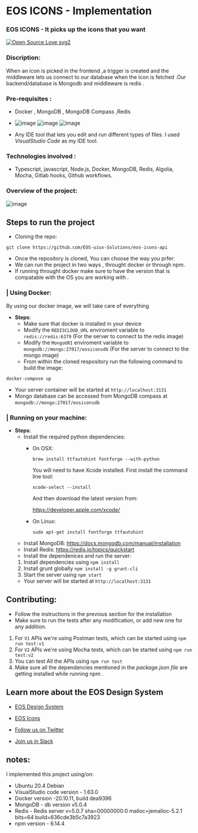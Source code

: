 # EOS ICONS - Implementation

### EOS ICONS - It picks up the icons that you want 
[![Open Source Love svg2](https://badges.frapsoft.com/os/v2/open-source.svg?v=103)](https://github.com/ellerbrock/open-source-badges/)


### Discription:
When an icon is picked in the frontend ,a trigger is created and the middleware lets us connect to our database when the icon is fetched .Our backend/database is Mongodb and middleware is redis .

### Pre-requisites :
- Docker , MongoDB , MongoDB Compass ,Redis 

- ![image](https://user-images.githubusercontent.com/95223286/147964922-4c52e7b2-3be7-4261-9ba9-017d229c80c8.png)
![image](https://user-images.githubusercontent.com/95223286/147964643-351bd93b-241e-4482-9626-e14832379906.png)
![image](https://user-images.githubusercontent.com/95223286/147965043-9525e02a-3591-43ea-a77b-8a17b4cd38f2.png)




- Any IDE tool that lets you edit and run different types of files. I used _VisualStudio Code_ as my IDE tool.

### Technologies involved :
- Typescript, javascript, Node.js, Docker, MongoDB, Redis, Algolia, Mocha, Gitlab hooks, Github workflows.

### Overview of the project:
![image](https://user-images.githubusercontent.com/95223286/147963179-c3b6f8cf-63f9-4249-a3a9-4569b7051fb3.png)


## Steps to run the project

- Cloning the repo:
````
git clone https://github.com/EOS-uiux-Solutions/eos-icons-api
````
- Once the repository is cloned, You can choose the way you prfer: 
- We can run the project in two ways , throught docker or through npm.
- If running throught docker make sure to have the version that is compatable with the OS you are working with .

### | Using Docker: 
  By using our docker image, we will take care of everything</br> 
  - **Steps**:
    - Make sure that docker is installed in your device
    - Modify the `REDISCLOUD_URL` enviroment variable to `redis://redis:6379` (For the server to connect to the redis image)
    - Modify the `MongoURI` enviroment variable to `mongodb://mongo:27017/eosiconsdb` (For the server to connect to the mongo image)
    - From within the cloned respository run the following command to build the image: </br>
  ````
  docker-compose up
  ````
  - Your server container will be started at `http://localhost:3131`
  - Mongo database can be accessed from MongoDB compass at `mongodb://mongo:27017/eosiconsdb`

### | Running on your machine:
  - **Steps**:
    - Install the required python dependencies:
      - On OSX: 
        ```
        brew install ttfautohint fontforge --with-python
        ```
        You will need to have Xcode installed. First install the command line tool:

        ```
        xcode-select --install
        ```

        And then download the latest version from:

        https://developer.apple.com/xcode/
      
      - On Linux: 
        ```
        sudo apt-get install fontforge ttfautohint
        ```
    - Install MongoDB: 
      https://docs.mongodb.com/manual/installation
    - Install Redis: 
      https://redis.io/topics/quickstart
    - Install the dependenices and run the server: 
    1. Install dependencies using `npm install`
    2. Install grunt globally `npm install -g grunt-cli`
    3. Start the server using `npm start`
    - Your server will be started at `http://localhost:3131`


## Contributing: 

- Follow the instructions in the previous section for the installation 
- Make sure to run the tests after any modification, or add new one for any addition. 
1. For `V1` APIs we're using Postman tests, which can be started using `npm run test:v1`
2. For `V2` APIs we're using Mocha tests, which can be started using `npm run test:v2`
3. You can test All the APIs using `npm run test` 
4. Make sure all the dependencies mentioned in the _package.json file_ are getting installed while running  npm .


## Learn more about the EOS Design System

* [EOS Design System](https://www.eosdesignsystem.com/)

* [EOS Icons](icons.eosdesignsystem.com/)

* [Follow us on Twitter](https://twitter.com/eosdesignsystem)

* [Join us in Slack](https://slack.eosdesignsystem.com)



## notes:
I implemented this project using/on:
- Ubuntu 20.4 Debian
- VisualStudio code version - 1.63.0
- Docker version -20.10.11, build dea9396
- MongoDB - db version v5.0.4
- Redis - Redis server v=5.0.7 sha=00000000:0 malloc=jemalloc-5.2.1 bits=64 build=636cde3b5c7a3923
- npm version - 6.14.4




